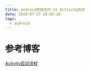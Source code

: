 ```yaml
---
title: android奇技淫巧 11 Activity启动
date: 2019-07-27 20:42:10
tags:
  - android
---
```


# 参考博客
[Activity启动流程](https://www.jianshu.com/p/89fd44083c1c)